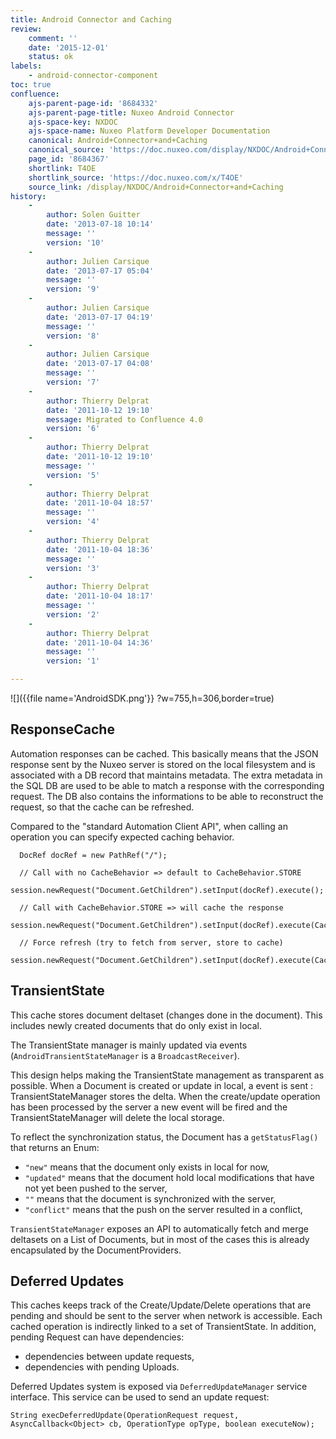 ```yaml
---
title: Android Connector and Caching
review:
    comment: ''
    date: '2015-12-01'
    status: ok
labels:
    - android-connector-component
toc: true
confluence:
    ajs-parent-page-id: '8684332'
    ajs-parent-page-title: Nuxeo Android Connector
    ajs-space-key: NXDOC
    ajs-space-name: Nuxeo Platform Developer Documentation
    canonical: Android+Connector+and+Caching
    canonical_source: 'https://doc.nuxeo.com/display/NXDOC/Android+Connector+and+Caching'
    page_id: '8684367'
    shortlink: T4OE
    shortlink_source: 'https://doc.nuxeo.com/x/T4OE'
    source_link: /display/NXDOC/Android+Connector+and+Caching
history:
    - 
        author: Solen Guitter
        date: '2013-07-18 10:14'
        message: ''
        version: '10'
    - 
        author: Julien Carsique
        date: '2013-07-17 05:04'
        message: ''
        version: '9'
    - 
        author: Julien Carsique
        date: '2013-07-17 04:19'
        message: ''
        version: '8'
    - 
        author: Julien Carsique
        date: '2013-07-17 04:08'
        message: ''
        version: '7'
    - 
        author: Thierry Delprat
        date: '2011-10-12 19:10'
        message: Migrated to Confluence 4.0
        version: '6'
    - 
        author: Thierry Delprat
        date: '2011-10-12 19:10'
        message: ''
        version: '5'
    - 
        author: Thierry Delprat
        date: '2011-10-04 18:57'
        message: ''
        version: '4'
    - 
        author: Thierry Delprat
        date: '2011-10-04 18:36'
        message: ''
        version: '3'
    - 
        author: Thierry Delprat
        date: '2011-10-04 18:17'
        message: ''
        version: '2'
    - 
        author: Thierry Delprat
        date: '2011-10-04 14:36'
        message: ''
        version: '1'

---
```

![]({{file name='AndroidSDK.png'}} ?w=755,h=306,border=true)

## ResponseCache

Automation responses can be cached.&nbsp;This basically means that the JSON response sent by the Nuxeo server is stored on the local filesystem and is associated with a DB record that maintains metadata.
The extra metadata in the SQL DB are used to be able to match a response with the corresponding request. The DB also contains the informations to be able to reconstruct the request, so that the cache can be refreshed.

Compared to the "standard Automation Client API", when calling an operation you can specify expected caching behavior.

```
  DocRef docRef = new PathRef("/");

  // Call with no CacheBehavior => default to CacheBehavior.STORE
  session.newRequest("Document.GetChildren").setInput(docRef).execute();

  // Call with CacheBehavior.STORE => will cache the response
  session.newRequest("Document.GetChildren").setInput(docRef).execute(CacheBehavior.STORE);

  // Force refresh (try to fetch from server, store to cache)
  session.newRequest("Document.GetChildren").setInput(docRef).execute(CacheBehavior.FORCE_REFRESH);

```

## TransientState

This cache stores document deltaset (changes done in the document).&nbsp;This includes newly created documents that do only exist in local.

The TransientState manager is mainly updated via events (`AndroidTransientStateManager` is a `BroadcastReceiver`).

This design helps making the TransientState management as transparent as possible.&nbsp;When a Document is created or update in local, a event is sent : TransientStateManager stores the delta.&nbsp;When the create/update operation has been processed by the server a new event will be fired and the TransientStateManager will delete the local storage.

To reflect the synchronization status, the Document has a `getStatusFlag()` that returns an Enum:

*   `"new"` means that the document only exists in local for now,
*   `"updated"` means that the document hold local modifications that have not yet been pushed to the server,
*   `""` means that the document is synchronized with the server,
*   `"conflict"` means that the push on the server resulted in a conflict,

`TransientStateManager` exposes an API to automatically fetch and merge deltasets on a List of Documents, but in most of the cases this is already encapsulated by the DocumentProviders.

## Deferred Updates

This caches keeps track of the Create/Update/Delete operations that are pending and should be sent to the server when network is accessible.&nbsp;Each cached operation is indirectly linked to a set of TransientState.&nbsp;In addition, pending Request can have dependencies:

*   dependencies between update requests,
*   dependencies with pending Uploads.

Deferred Updates system is exposed via `DeferredUpdateManager` service interface.&nbsp;This service can be used to send an update request:

```
String execDeferredUpdate(OperationRequest request, AsyncCallback<Object> cb, OperationType opType, boolean executeNow);

```